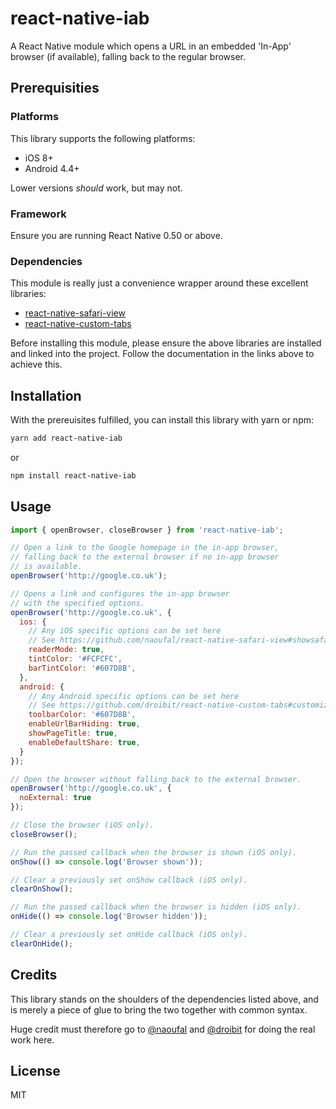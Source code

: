 # react-native-iab

A React Native module which opens a URL in an embedded 'In-App' browser (if available), falling back to the regular browser.

## Prerequisities

### Platforms

This library supports the following platforms:

- iOS 8+
- Android 4.4+

Lower versions _should_ work, but may not.

### Framework

Ensure you are running React Native 0.50 or above.

### Dependencies

This module is really just a convenience wrapper around these excellent libraries:

- [react-native-safari-view](https://github.com/naoufal/react-native-safari-view)
- [react-native-custom-tabs](https://github.com/droibit/react-native-custom-tabs)

Before installing this module, please ensure the above libraries are installed and linked into the project. Follow the documentation in the links above to achieve this.

## Installation

With the prereuisites fulfilled, you can install this library with yarn or npm:

``` bash
yarn add react-native-iab
```

or

``` bash
npm install react-native-iab
```

## Usage

``` js
import { openBrowser, closeBrowser } from 'react-native-iab';

// Open a link to the Google homepage in the in-app browser,
// falling back to the external browser if no in-app browser
// is available.
openBrowser('http://google.co.uk');

// Opens a link and configures the in-app browser
// with the specified options.
openBrowser('http://google.co.uk', {
  ios: {
    // Any iOS specific options can be set here
    // See https://github.com/naoufal/react-native-safari-view#showsafarioptions
    readerMode: true,
    tintColor: '#FCFCFC',
    barTintColor: '#607D8B',
  },
  android: {
    // Any Android specific options can be set here
    // See https://github.com/droibit/react-native-custom-tabs#customized-for-android
    toolbarColor: '#607D8B',
    enableUrlBarHiding: true,
    showPageTitle: true,
    enableDefaultShare: true,
  }
});

// Open the browser without falling back to the external browser.
openBrowser('http://google.co.uk', {
  noExternal: true
});

// Close the browser (iOS only).
closeBrowser();

// Run the passed callback when the browser is shown (iOS only).
onShow(() => console.log('Browser shown'));

// Clear a previously set onShow callback (iOS only).
clearOnShow();

// Run the passed callback when the browser is hidden (iOS only).
onHide(() => console.log('Browser hidden'));

// Clear a previously set onHide callback (iOS only).
clearOnHide();
```

## Credits

This library stands on the shoulders of the dependencies listed above, and is merely a piece of glue to bring the two together with common syntax.

Huge credit must therefore go to [@naoufal](https://github.com/naoufal) and [@droibit](https://github.com/droibit) for doing the real work here.

## License

MIT
